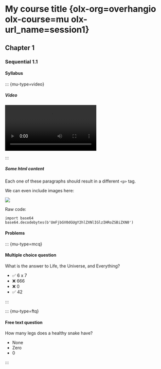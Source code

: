 
# My course title {olx-org=overhangio olx-course=mu olx-url_name=session1}

## Chapter 1

### Sequential 1.1

#### Syllabus

::: {mu-type=video}

##### Video

![](https://s3.amazonaws.com/edx-course-videos/edx-edx101/EDXSPCPJSP13-H010000_100.mp4)

:::

##### Some html content

Each one of these paragraphs should result in a different `<p>` tag.

We can even include images here:

![](https://www.google.com/images/logo.png)

Raw code:

    import base64
    base64.decodebytes(b'UmFjbGV0dGUgY2hlZXNlIGlzIHRoZSBiZXN0')

#### Problems

::: {mu-type=mcq}

#### Multiple choice question

What is the answer to Life, the Universe, and Everything?

* ✅ 6 x 7
* ❌ 666
* ❌ 0
* ✅ 42

:::

::: {mu-type=ftq}

#### Free text question

How many legs does a healthy snake have?

<!-- All accepted answers are listed below -->

* None
* Zero
* 0

:::

